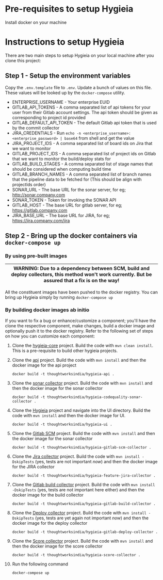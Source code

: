 # Pre-requisites to setup Hygieia

Install docker on your machine

# Instructions to setup Hygieia

There are two main steps to setup Hygieia on your local machine after you clone this project:

## Step 1 - Setup the environment variables

Copy the `.env.template` file to `.env`. Update a bunch of values on this file. These values will be looked up by the `docker-compose` utility.

  * ENTERPRISE_USERNAME - Your enterprise EUID
  * GITLAB_API_TOKENS - A comma separated list of api tokens for your user from their Gitlab account settings.
                       The api token should be given as corresponding to project id provided
  * GITLAB_DEFAULT_API_TOKEN - The default Gitlab api token that is used by the commit collector
  * JIRA_CREDENTIALS - Run `echo -n <enterprise_username>:<enterprise_password> | base64` from shell and get the value
  * JIRA_PROJECT_IDS - A comma separated list of board ids on Jira that we want to monitor
  * GITLAB_PROJECT_IDS - A comma separated list of project ids on Gitlab that we want to monitor the build/deploy stats for
  * GITLAB_BUILD_STAGES - A comma separated list of stage names that should be considered when computing build time
  * GITLAB_BRANCH_NAMES - A comma separated list of branch names that the pipeline data to be fetched for (This should be align with projectIds order)
  * SONAR_URL - The base URL for the sonar server, for eg; http://sonar.company.com
  * SONAR_TOKEN - Token for invoking the SONAR API
  * GITLAB_HOST - The base URL for gitlab server, for eg; https://gitlab.company.com
  * JIRA_BASE_URL - The base URL for JIRA, for eg; https://jira.company.com/jira

## Step 2 - Bring up the docker containers via `docker-compose up`

### By using pre-built images

| WARNING: Due to a dependency between SCM, build and deploy collectors, this method won't work currently. But be assured that a fix is on the way! |
| --- |

All the constituent images have been pushed to the docker registry. You can bring up Hygieia simply by running `docker-compose up`


### By building docker images ab initio

If you want to fix a bug or enhance/customize a component; you'll have the clone the respective component, make changes, build a docker image and optionally push it to the docker registry. Refer to the following set of steps on how you can customize each component:

1. Clone the [hygieia-core](https://github.com/Hygieia/hygieia-core) project. Build the code with `mvn clean install`. This is a pre-requisite to build other hygieia projects.

2. Clone the [api](https://github.com/Hygieia/api) project. Build the code with `mvn install` and then the docker image for the api project

    `docker build -t thoughtworksindia/hygieia-api .`

3. Clone the [sonar collector](https://github.com/tw-hygieia/hygieia-codequality-sonar-collector) project. Build the code with `mvn install` and then the docker image for the sonar collector

    `docker build -t thoughtworksindia/hygieia-codequality-sonar-collector .`

4. Clone the [Hygieia](https://github.com/Hygieia/Hygieia) project and navigate into the UI directory. Build the code with `mvn install` and then the docker image for UI.

   `docker build -t thoughtworksindia/hygieia-ui .`

5. Clone the [Gitlab SCM](https://github.com/tw-hygieia/hygieia-scm-gitlab-collector) project. Build the code with `mvn install` and then the docker image for the sonar collector

    `docker build -t thoughtworksindia/hygieia-gitlab-scm-collector .`

6. Clone the [Jira collector](https://github.com/tw-hygieia/hygieia-feature-jira-collector) project. Build the code with `mvn install -DskipTests` (yes, tests are not important _now_) and then the docker image for the JIRA collector

    `docker build -t thoughtworksindia/hygieia-feature-jira-collector .`

7. Clone the [Gitlab build collector](https://github.com/tw-hygieia/hygieia-build-gitlab-collector) project. Build the code with `mvn install -DskipTests` (yes, tests are not important here either) and then the docker image for the build collector

    `docker build -t thoughtworksindia/hygieia-gitlab-build-collector .`

8. Clone the [Deploy collector](https://github.com/tw-hygieia/hygieia-deploy-gitlab-collector) project. Build the code with `mvn install -DskipTests` (yes, tests are yet again not important _now_) and then the docker image for the deploy collector

    `docker build -t thoughtworksindia/hygieia-gitlab-deploy-collector .`

9.  Clone the [Score collector](https://github.com/tw-hygieia/hygieia-misc-score-collector) project. Build the code with `mvn install` and then the docker image for the score collector

    `docker build -t thoughtworksindia/hygieia-score-collector .`

10. Run the following command

    `docker-compose up`
    
